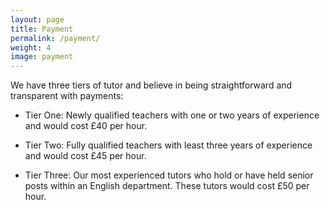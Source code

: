 ```yaml
---
layout: page
title: Payment
permalink: /payment/
weight: 4
image: payment
---
```


We have three tiers of tutor and believe in being straightforward and transparent with payments:

- Tier One: Newly qualified teachers with one or two years of experience and would cost £40 per hour.

- Tier Two: Fully qualified teachers with least three years of experience and would cost £45 per hour.

- Tier Three: Our most experienced tutors who hold or have held senior posts within an English department. These tutors would cost £50 per hour.
